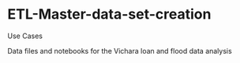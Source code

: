 # ETL-Master-data-set-creation


 Use Cases

Data files and notebooks for the Vichara loan and flood data analysis

